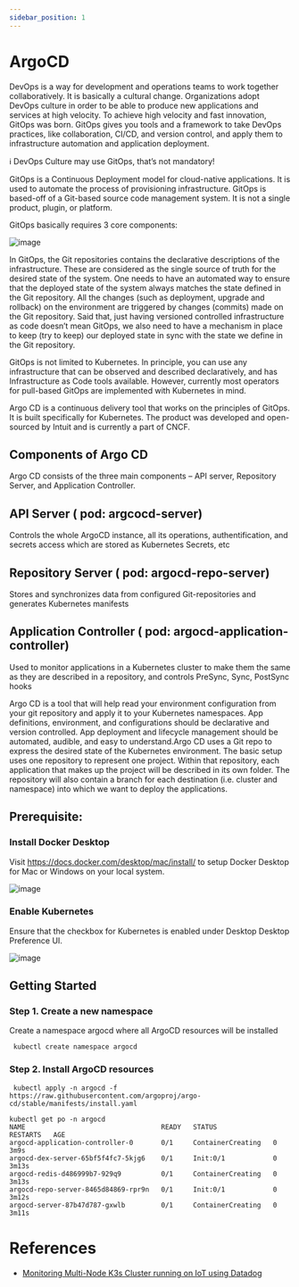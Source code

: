 ```yaml
---
sidebar_position: 1
---
```


# ArgoCD

DevOps is a way for development and operations teams to work together collaboratively. It is basically a cultural change. Organizations adopt DevOps culture in order to be able to produce new applications and services at high velocity. To achieve high velocity and fast innovation, GitOps was born. GitOps gives you tools and a framework to take DevOps practices, like collaboration, CI/CD, and version control, and apply them to infrastructure automation and application deployment.


ℹ️
DevOps Culture may use GitOps, that’s not mandatory!

GitOps is a Continuous Deployment model for cloud-native applications. It is used to automate the process of provisioning infrastructure. GitOps is based-off of a Git-based source code management system. It is not a single product, plugin, or platform.

GitOps basically requires 3 core components:

![image](https://user-images.githubusercontent.com/313480/187713427-1473c996-3907-455f-9f1e-6cd82d2cdf7f.png)


In GitOps, the Git repositories contains the declarative descriptions of the infrastructure. These are considered as the single source of truth for the desired state of the system. One needs to have an automated way to ensure that the deployed state of the system always matches the state defined in the Git repository. All the changes (such as deployment, upgrade and rollback) on the environment are triggered by changes (commits) made on the Git repository. Said that, just having versioned controlled infrastructure as code doesn’t mean GitOps, we also need to have a mechanism in place to keep (try to keep) our deployed state in sync with the state we define in the Git repository.

GitOps is not limited to Kubernetes. In principle, you can use any infrastructure that can be observed and described declaratively, and has Infrastructure as Code tools available. However, currently most operators for pull-based GitOps are implemented with Kubernetes in mind.

Argo CD is a continuous delivery tool that works on the principles of GitOps. It is built specifically for Kubernetes. The product was developed and open-sourced by Intuit and is currently a part of CNCF.

## Components of Argo CD

Argo CD consists of the three main components – API server, Repository Server, and Application Controller.

## API Server ( pod: argcocd-server)

Controls the whole ArgoCD instance, all its operations, authentification, and secrets access which are stored as Kubernetes Secrets, etc

## Repository Server ( pod: argocd-repo-server)

Stores and synchronizes data from configured Git-repositories and generates Kubernetes manifests

## Application Controller ( pod: argocd-application-controller)

Used to monitor applications in a Kubernetes cluster to make them the same as they are described in a repository, and controls PreSync, Sync, PostSync hooks

Argo CD is a tool that will help read your environment configuration from your git repository and apply it to your Kubernetes namespaces.  App definitions, environment, and configurations should be declarative and version controlled. App deployment and lifecycle management should be automated, audible, and easy to understand.Argo CD uses a Git repo to express the desired state of the Kubernetes environment. The basic setup uses one repository to represent one project. Within that repository, each application that makes up the project will be described in its own folder. The repository will also contain a branch for each destination (i.e. cluster and namespace) into which we want to deploy the applications.

## Prerequisite:

### Install Docker Desktop

Visit https://docs.docker.com/desktop/mac/install/ to setup Docker Desktop for Mac or Windows on your local system.

![image](https://user-images.githubusercontent.com/313480/187713909-aaa57c85-0e53-49f3-9ae5-0dad654fe5ad.png)


### Enable Kubernetes

Ensure that the checkbox for Kubernetes is enabled under Desktop Desktop Preference UI.

![image](https://user-images.githubusercontent.com/313480/187713990-2baca093-6fdb-45e0-b6c0-fad54fd7b161.png)


## Getting Started

### Step 1. Create a new namespace

Create a namespace argocd where all ArgoCD resources will be installed

```
 kubectl create namespace argocd
```

### Step 2. Install ArgoCD resources

```
 kubectl apply -n argocd -f https://raw.githubusercontent.com/argoproj/argo-cd/stable/manifests/install.yaml
 
kubectl get po -n argocd
NAME                                  READY   STATUS              RESTARTS   AGE
argocd-application-controller-0       0/1     ContainerCreating   0          3m9s
argocd-dex-server-65bf5f4fc7-5kjg6    0/1     Init:0/1            0          3m13s
argocd-redis-d486999b7-929q9          0/1     ContainerCreating   0          3m13s
argocd-repo-server-8465d84869-rpr9n   0/1     Init:0/1            0          3m12s
argocd-server-87b47d787-gxwlb         0/1     ContainerCreating   0          3m11s
```


# References

- [Monitoring Multi-Node K3s Cluster running on IoT using Datadog](https://collabnix.com/monitoring-multi-node-k3s-cluster-running-on-iot-using-datadog/)
